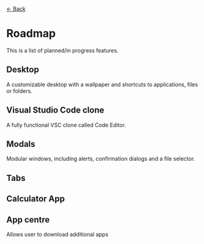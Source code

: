 [← Back](../README.md)

# Roadmap

This is a list of planned/in progress features.

## Desktop

A customizable desktop with a wallpaper and shortcuts to applications, files or folders.

## Visual Studio Code clone

A fully functional VSC clone called Code Editor.

## Modals

Modular windows, including alerts, confirmation dialogs and a file selector.

## Tabs

## Calculator App

## App centre

Allows user to download additional apps